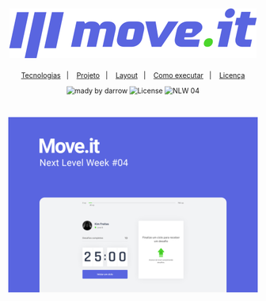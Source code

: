 <h1 align="center">
  <img alt="move.it" title="move.it" src="public/logo-full.svg" />
</h1>

<p align="center">
  <a href="#-tecnologias">Tecnologias</a>&nbsp;&nbsp;&nbsp;|&nbsp;&nbsp;&nbsp;
  <a href="#-projeto">Projeto</a>&nbsp;&nbsp;&nbsp;|&nbsp;&nbsp;&nbsp;
  <a href="#-layout">Layout</a>&nbsp;&nbsp;&nbsp;|&nbsp;&nbsp;&nbsp;
  <a href="#-como-executar">Como executar</a>&nbsp;&nbsp;&nbsp;|&nbsp;&nbsp;&nbsp;
  <a href="#-licença">Licença</a>
</p>

<p align="center">
 <img src="https://img.shields.io/static/v1?label=made by&message=Darrow&color=8257E5&labelColor=000000" alt="mady by darrow" />
  <img alt="License" src="https://img.shields.io/static/v1?label=license&message=MIT&color=8257E5&labelColor=000000">
 <img src="https://img.shields.io/static/v1?label=NLW&message=04&color=8257E5&labelColor=000000" alt="NLW 04" />
</p>

<br>

<p align="center">
  <img src=".github/cover.png" alt="Página inicial">
</p>

